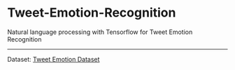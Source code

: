 # Tweet-Emotion-Recognition
Natural language processing with Tensorflow for Tweet Emotion Recognition 

---

Dataset: [Tweet Emotion Dataset](https://github.com/dair-ai/emotion_dataset)



